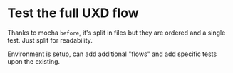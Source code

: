 # Test the full UXD flow

Thanks to mocha `before`, it's split in files but they are ordered and a single test. Just split for readability.

Environment is setup, can add additional "flows" and add specific tests upon the existing.
